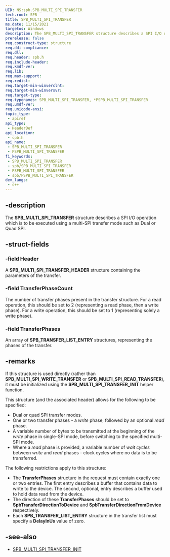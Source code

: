 ```yaml
---
UID: NS:spb.SPB_MULTI_SPI_TRANSFER
tech.root: SPB
title: SPB_MULTI_SPI_TRANSFER
ms.date: 11/15/2021
targetos: Windows
description: The SPB_MULTI_SPI_TRANSFER structure describes a SPI I/O operation which is to be executed using a multi-SPI transfer mode such as Dual or Quad SPI.
prerelease: false
req.construct-type: structure
req.ddi-compliance: 
req.dll: 
req.header: spb.h
req.include-header: 
req.kmdf-ver: 
req.lib: 
req.max-support: 
req.redist: 
req.target-min-winverclnt: 
req.target-min-winversvr: 
req.target-type: 
req.typenames: SPB_MULTI_SPI_TRANSFER, *PSPB_MULTI_SPI_TRANSFER
req.umdf-ver: 
req.unicode-ansi: 
topic_type:
 - apiref
api_type:
 - HeaderDef
api_location:
 - spb.h
api_name:
 - SPB_MULTI_SPI_TRANSFER
 - PSPB_MULTI_SPI_TRANSFER
f1_keywords:
 - SPB_MULTI_SPI_TRANSFER
 - spb/SPB_MULTI_SPI_TRANSFER
 - PSPB_MULTI_SPI_TRANSFER
 - spb/PSPB_MULTI_SPI_TRANSFER
dev_langs:
 - c++
---
```


## -description

The **SPB_MULTI_SPI_TRANSFER** structure describes a SPI I/O operation which is to be executed using a multi-SPI transfer mode such as Dual or Quad SPI.

## -struct-fields

### -field Header

A **SPB_MULTI_SPI_TRANSFER_HEADER** structure containing the parameters of the transfer.

### -field TransferPhaseCount

The number of transfer phases present in the transfer structure. For a read operation, this should be set to 2 (representing a read phase, then a write phase). For a write operation, this should be set to 1 (representing solely a write phase).

### -field TransferPhases

An array of **SPB_TRANSFER_LIST_ENTRY** structures, representing the phases of the transfer.

## -remarks

If this structure is used directly (rather than **SPB_MULTI_SPI_WRITE_TRANSFER** or **SPB_MULTI_SPI_READ_TRANSFER**), it must be initialized using the **SPB_MULTI_SPI_TRANSFER_INIT** helper function.

This structure (and the associated header) allows for the following to be specified:

- Dual or quad SPI transfer modes.
- One or two transfer phases - a _write_ phase, followed by an optional _read_ phase.
- A variable number of bytes to be transmitted at the beginning of the _write_ phase in single-SPI mode, before switching to the specified multi-SPI mode.
- Where a _read_ phase is provided, a variable number of _wait cycles_ between _write_ and _read_ phases - clock cycles where no data is to be transferred.

The following restrictions apply to this structure:

- The **TransferPhases** structure in the request must contain exactly one or two entries. The first entry describes a buffer that contains data to write to the device. The second, optional, entry describes a buffer used to hold data read from the device.
- The direction of these **TransferPhases** should be set to **SpbTransferDirectionToDevice** and **SpbTransferDirectionFromDevice** respectively.
- Each **SPB_TRANSFER_LIST_ENTRY** structure in the transfer list must specify a **DelayInUs** value of zero.

## -see-also

- [SPB_MULTI_SPI_TRANSFER_INIT](./nf-spb-spb_multi_spi_transfer_init.md)

